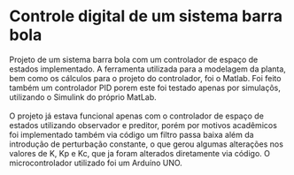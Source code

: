 # **Controle digital de um sistema barra bola**

Projeto de um sistema barra bola com um controlador de espaço de estados implementado. A ferramenta utilizada para a modelagem da planta, bem como os cálculos para o projeto do controlador, foi o Matlab. Foi feito também um controlador PID porem este foi testado apenas por simulaçõs, utilizando o Simulink do próprio MatLab.
<br/><br/>O projeto já estava funcional apenas com o controlador de espaço de estados utilizando observador e preditor, porém por motivos acadêmicos foi implementado também via código um filtro passa baixa além da introdução de perturbação constante, o que gerou algumas alterações nos valores de K, Kp e Kc, que ja foram alterados diretamente via código. O microcontrolador utilizado foi um Arduíno UNO.